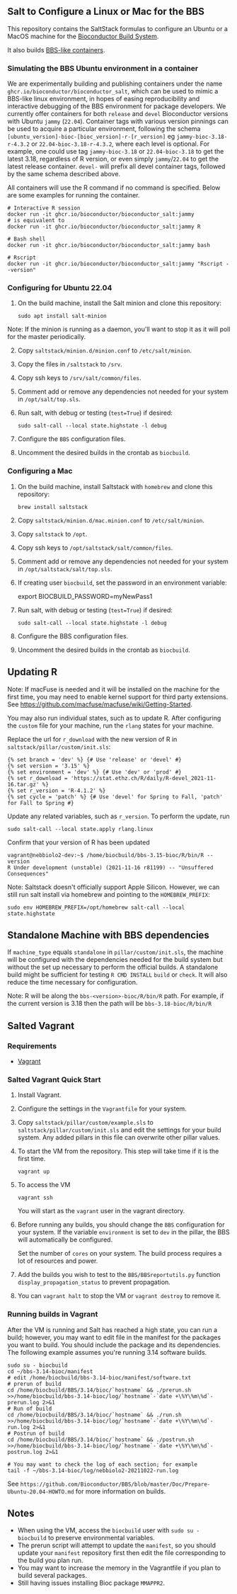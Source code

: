 ## Salt to Configure a Linux or Mac for the BBS

This repository contains the SaltStack formulas to configure an Ubuntu or a
MacOS machine for the [Bioconductor Build System](https://github.com/Bioconductor/BBS).

It also builds [BBS-like
containers](https://github.com/Bioconductor/bioconductor_salt/pkgs/container/bioconductor_salt).

### Simulating the BBS Ubuntu environment in a container
We are experimentally building and publishing containers under the name `ghcr.io/bioconductor/bioconductor_salt`,
which can be used to mimic a BBS-like linux environment, in hopes of easing reproducibility and interactive debugging
of the BBS environment for package developers.
We currently offer containers for both `release` and `devel` Bioconductor versions with Ubuntu `jammy` (`22.04`).
Container tags with various version pinnings can be used to acquire a particular environment, following the schema
`[ubuntu_version]-bioc-[bioc_version]-r-[r_version]` eg `jammy-bioc-3.18-r-4.3.2` or `22.04-bioc-3.18-r-4.3.2`, where
each level is optional. For example, one could use tag `jammy-bioc-3.18` or `22.04-bioc-3.18` to get the latest 3.18,
regardless of R version, or even simply `jammy`/`22.04` to get the latest release container.
`devel-` will prefix all devel container tags, followed by the same schema described above.

All containers will use the R command if no command is specified. Below are some examples for running the container.
```
# Interactive R session
docker run -it ghcr.io/bioconductor/bioconductor_salt:jammy
# is equivalent to
docker run -it ghcr.io/bioconductor/bioconductor_salt:jammy R

# Bash shell
docker run -it ghcr.io/bioconductor/bioconductor_salt:jammy bash

# Rscript
docker run -it ghcr.io/bioconductor/bioconductor_salt:jammy "Rscript --version"
```

### Configuring for Ubuntu 22.04

1. On the build machine, install the Salt minion and clone this repository:
    ```
    sudo apt install salt-minion
    ```
Note: If the minion is running as a daemon, you'll want to stop it as it will
poll for the master periodically.

2. Copy `saltstack/minion.d/minion.conf` to `/etc/salt/minion`.

3. Copy the files in `/saltstack` to `/srv`.

4. Copy ssh keys to `/srv/salt/common/files`.

5. Comment add or remove any dependencies not needed for your system in
`/opt/salt/top.sls`.

6. Run salt, with debug or testing (`test=True`) if desired:

    ```
    sudo salt-call --local state.highstate -l debug
    ```

7. Configure the `BBS` configuration files.

8. Uncomment the desired builds in the crontab as `biocbuild`.

### Configuring a Mac

1. On the build machine, install Saltstack with `homebrew`
and clone this repository:
    ```
    brew install saltstack
    ```

2. Copy `saltstack/minion.d/mac.minion.conf` to `/etc/salt/minion`.

3. Copy `saltstack` to `/opt`.

4. Copy ssh keys to `/opt/saltstack/salt/common/files`.

5. Comment add or remove any dependencies not needed for your system
in `/opt/saltstack/salt/top.sls`.

6. If creating user `biocbuild`, set the password in an environment
variable:

    export BIOCBUILD_PASSWORD=myNewPass1

7. Run salt, with debug or testing (`test=True`) if desired:

    ```
    sudo salt-call --local state.highstate -l debug
    ```

8. Configure the BBS configuration files.

9. Uncomment the desired builds in the crontab as `biocbuild`.

## Updating R

Note: If macFuse is needed and it will be installed on the machine for the
first time, you may need to enable kernel support for third party extensions.
See https://github.com/macfuse/macfuse/wiki/Getting-Started.

You may also run individual states, such as to update R. After configuring the
`custom` file for your machine, run the `rlang` states for your machine.

Replace the url for `r_download` with the new version of R in
`saltstack/pillar/custom/init.sls`:

    {% set branch = 'dev' %} {# Use 'release' or 'devel' #}
    {% set version = '3.15' %}
    {% set environment = 'dev' %} {# Use 'dev' or 'prod' #}
    {% set r_download = 'https://stat.ethz.ch/R/daily/R-devel_2021-11-16.tar.gz' %}
    {% set r_version = 'R-4.1.2' %}
    {% set cycle = 'patch' %} {# Use 'devel' for Spring to Fall, 'patch' for Fall to Spring #}

Update any related variables, such as `r_version`. To perform the update, run

    sudo salt-call --local state.apply rlang.linux

Confirm that your version of R has been updated

    vagrant@nebbiolo2-dev:~$ /home/biocbuild/bbs-3.15-bioc/R/bin/R --version
    R Under development (unstable) (2021-11-16 r81199) -- "Unsuffered Consequences"

Note: Saltstack doesn't officially support Apple Silicon. However, we can still
run salt install via homebrew and pointing to the `HOMEBREW_PREFIX`:

    sudo env HOMEBREW_PREFIX=/opt/homebrew salt-call --local state.highstate

## Standalone Machine with BBS dependencies

If `machine_type` equals `standalone` in `pillar/custom/init.sls`, the machine
will be configured with the dependencies needed for the build system but without
the set up necessary to perform the official builds. A standalone build might
be sufficient for testing `R CMD INSTALL` `build` or `check`. It will also
reduce the time necessary for configuration.

Note: R will be along the `bbs-<version>-bioc/R/bin/R` path. For example, if
the current version is 3.18 then the path will be `bbs-3.18-bioc/R/bin/R`

## Salted Vagrant

### Requirements

* [Vagrant](https://vagrantup.com)

### Salted Vagrant Quick Start

1. Install Vagrant.

2. Configure the settings in the `Vagrantfile` for your system.

3. Copy `saltstack/pillar/custom/example.sls` to
   `saltstack/pillar/custom/init.sls` and edit the settings for
   your build system. Any added pillars in this file can overwrite
   other pillar values.

4. To start the VM from the repository. This step will take time if
   it is the first time.

    ```
    vagrant up
    ```

5. To access the VM

    ```
    vagrant ssh
    ```

   You will start as the `vagrant` user in the vagrant directory.

6. Before running any builds, you should change the `BBS` configuration for
   your system. If the variable `environment` is set to `dev` in the pillar,
   the BBS will automatically be configured.

   Set the number of `cores` on your system. The build process requires
   a lot of resources and power.

7. Add the builds you wish to test to the `BBS/BBSreportutils.py` function
   `display_propagation_status` to prevent propagation.

8. You can `vagrant halt` to stop the VM or `vagrant destroy` to remove it.

### Running builds in Vagrant

After the VM is running and Salt has reached a high state, you can run a build;
however, you may want to edit file in the manifest for the packages you want to
build. You should include the package and its dependencies. The following example
assumes you're running 3.14 software builds.

    sudo su - biocbuild
    cd ~/bbs-3.14-bioc/manifest
    # edit /home/biocbuild/bbs-3.14-bioc/manifest/software.txt
    # prerun of build
    cd /home/biocbuild/BBS/3.14/bioc/`hostname` && ./prerun.sh
    >>/home/biocbuild/bbs-3.14-bioc/log/`hostname`-`date +\%Y\%m\%d`-prerun.log 2>&1
    # Run of build
    cd /home/biocbuild/BBS/3.14/bioc/`hostname` && ./run.sh
    >>/home/biocbuild/bbs-3.14-bioc/log/`hostname`-`date +\%Y\%m\%d`-run.log 2>&1
    # Postrun of build
    cd /home/biocbuild/BBS/3.14/bioc/`hostname` && ./postrun.sh
    >>/home/biocbuild/bbs-3.14-bioc/log/`hostname`-`date +\%Y\%m\%d`-postrun.log 2>&1

    # You may want to check the log of each section; for example
    tail -f ~/bbs-3.14-bioc/log/nebbiolo2-20211022-run.log

See `https://github.com/Bioconductor/BBS/blob/master/Doc/Prepare-Ubuntu-20.04-HOWTO.md`
for more information on builds.

## Notes

- When using the VM, access the `biocbuild` user with `sudo su - biocbuild`
  to preserve environmental variables.
- The prerun script will attempt to update the `manifest`, so you should
  update your `manifest` repository first then edit the file corresponding to
  the build you plan run.
- You may want to increase the memory in the Vagrantfile if you plan to build
  several packages.
- Still having issues installing Bioc package `MMAPPR2`.
